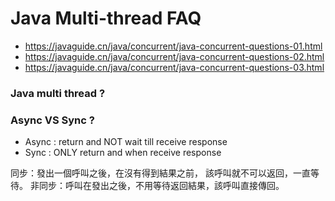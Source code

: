 # Java Multi-thread FAQ

- https://javaguide.cn/java/concurrent/java-concurrent-questions-01.html
- https://javaguide.cn/java/concurrent/java-concurrent-questions-02.html
- https://javaguide.cn/java/concurrent/java-concurrent-questions-03.html

### Java multi thread ?

### Async VS Sync ?

- Async : return and NOT wait till receive response
- Sync : ONLY return and when receive response

同步：發出一個呼叫之後，在沒有得到結果之前， 該呼叫就不可以返回，一直等待。
非同步：呼叫在發出之後，不用等待返回結果，該呼叫直接傳回。